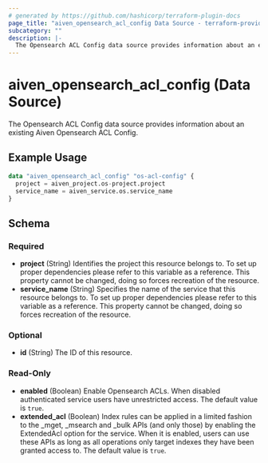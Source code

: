 ```yaml
---
# generated by https://github.com/hashicorp/terraform-plugin-docs
page_title: "aiven_opensearch_acl_config Data Source - terraform-provider-aiven"
subcategory: ""
description: |-
  The Opensearch ACL Config data source provides information about an existing Aiven Opensearch ACL Config.
---
```


# aiven_opensearch_acl_config (Data Source)

The Opensearch ACL Config data source provides information about an existing Aiven Opensearch ACL Config.

## Example Usage

```terraform
data "aiven_opensearch_acl_config" "os-acl-config" {                                             
  project = aiven_project.os-project.project                                                      
  service_name = aiven_service.os.service_name                                                    
}
```

<!-- schema generated by tfplugindocs -->
## Schema

### Required

- **project** (String) Identifies the project this resource belongs to. To set up proper dependencies please refer to this variable as a reference. This property cannot be changed, doing so forces recreation of the resource.
- **service_name** (String) Specifies the name of the service that this resource belongs to. To set up proper dependencies please refer to this variable as a reference. This property cannot be changed, doing so forces recreation of the resource.

### Optional

- **id** (String) The ID of this resource.

### Read-Only

- **enabled** (Boolean) Enable Opensearch ACLs. When disabled authenticated service users have unrestricted access. The default value is `true`.
- **extended_acl** (Boolean) Index rules can be applied in a limited fashion to the _mget, _msearch and _bulk APIs (and only those) by enabling the ExtendedAcl option for the service. When it is enabled, users can use these APIs as long as all operations only target indexes they have been granted access to. The default value is `true`.


